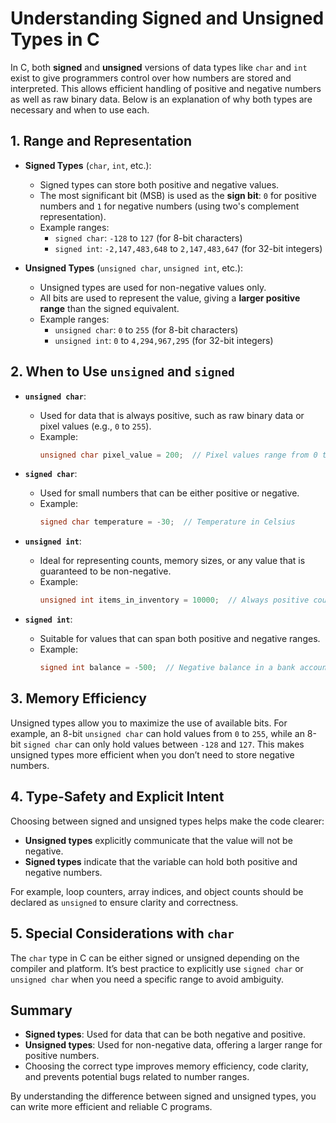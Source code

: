 # Understanding Signed and Unsigned Types in C

In C, both **signed** and **unsigned** versions of data types like `char` and `int` exist to give programmers control over how numbers are stored and interpreted. This allows efficient handling of positive and negative numbers as well as raw binary data. Below is an explanation of why both types are necessary and when to use each.

## 1. Range and Representation

- **Signed Types** (`char`, `int`, etc.):
  - Signed types can store both positive and negative values. 
  - The most significant bit (MSB) is used as the **sign bit**: `0` for positive numbers and `1` for negative numbers (using two's complement representation).
  - Example ranges:
    - `signed char`: `-128` to `127` (for 8-bit characters)
    - `signed int`: `-2,147,483,648` to `2,147,483,647` (for 32-bit integers)

- **Unsigned Types** (`unsigned char`, `unsigned int`, etc.):
  - Unsigned types are used for non-negative values only.
  - All bits are used to represent the value, giving a **larger positive range** than the signed equivalent.
  - Example ranges:
    - `unsigned char`: `0` to `255` (for 8-bit characters)
    - `unsigned int`: `0` to `4,294,967,295` (for 32-bit integers)

## 2. When to Use `unsigned` and `signed`

- **`unsigned char`**:
  - Used for data that is always positive, such as raw binary data or pixel values (e.g., `0` to `255`).
  - Example:
    ```c
    unsigned char pixel_value = 200;  // Pixel values range from 0 to 255
    ```

- **`signed char`**:
  - Used for small numbers that can be either positive or negative.
  - Example:
    ```c
    signed char temperature = -30;  // Temperature in Celsius
    ```

- **`unsigned int`**:
  - Ideal for representing counts, memory sizes, or any value that is guaranteed to be non-negative.
  - Example:
    ```c
    unsigned int items_in_inventory = 10000;  // Always positive count
    ```

- **`signed int`**:
  - Suitable for values that can span both positive and negative ranges.
  - Example:
    ```c
    signed int balance = -500;  // Negative balance in a bank account
    ```

## 3. Memory Efficiency

Unsigned types allow you to maximize the use of available bits. For example, an 8-bit `unsigned char` can hold values from `0` to `255`, while an 8-bit `signed char` can only hold values between `-128` and `127`. This makes unsigned types more efficient when you don’t need to store negative numbers.

## 4. Type-Safety and Explicit Intent

Choosing between signed and unsigned types helps make the code clearer:
- **Unsigned types** explicitly communicate that the value will not be negative.
- **Signed types** indicate that the variable can hold both positive and negative numbers.

For example, loop counters, array indices, and object counts should be declared as `unsigned` to ensure clarity and correctness.

## 5. Special Considerations with `char`

The `char` type in C can be either signed or unsigned depending on the compiler and platform. It’s best practice to explicitly use `signed char` or `unsigned char` when you need a specific range to avoid ambiguity.

## Summary

- **Signed types**: Used for data that can be both negative and positive.
- **Unsigned types**: Used for non-negative data, offering a larger range for positive numbers.
- Choosing the correct type improves memory efficiency, code clarity, and prevents potential bugs related to number ranges.

By understanding the difference between signed and unsigned types, you can write more efficient and reliable C programs.
